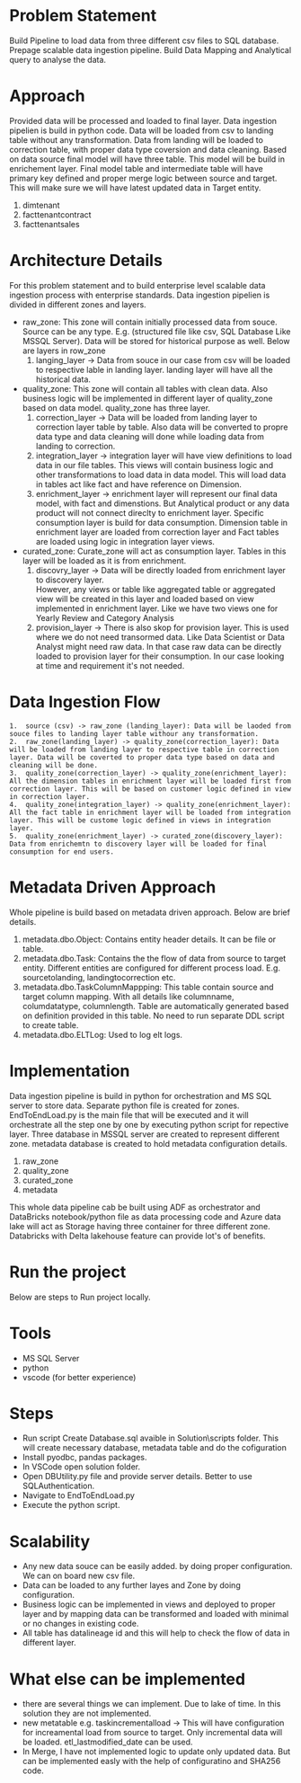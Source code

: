 # Problem Statement
Build Pipeline to load data from three different csv files to SQL database. Prepage scalable data ingestion pipeline. Build Data Mapping and Analytical query to analyse the data. 
# Approach
Provided data will be processed and loaded to final layer. Data ingestion pipelien is build in python code. 
Data will be loaded from csv to landing table without any transformation. Data from landing will be loaded to correction table, with proper data type coversion and data cleaning. Based on data source final model will have three table. This model will be build in enrichement layer. Final model table and intermediate table will have primary key defined and proper merge logic between source and target. This will make sure we will have latest updated data in Target entity. 
1.  dimtenant
2.  facttenantcontract
3.  facttenantsales

# Architecture Details
For this problem statement and to build enterprise level scalable data ingestion process with enterprise standards.
Data ingestion pipelien is divided in different zones and layers.

-   raw_zone: This zone will contain initially processed data from souce. Source can be any type. E.g. (structured   file like csv, SQL Database Like MSSQL Server). Data will be stored for historical purpose as well.
    Below are layers in row_zone
    1.  langing_layer -> Data from souce in our case from csv will be loaded to respective lable in landing layer. 
    landing layer will have all the historical data. 
-   quality_zone: This zone will contain all tables with clean data. Also business logic will be implemented in different layer of quality_zone based on data model. quality_zone has three layer. 
    1.  correction_layer -> Data will be loaded from landing layer to correction layer table by table. Also data will be converted to propre data type and data cleaning will done while loading data from landing to correction.
    2.  integration_layer -> integration layer will have view definitions to load data in our file tables. This views will contain business logic and other transformations to load data in data model. This will load data in tables act like fact and have reference on Dimension. 
    3.  enrichment_layer -> enrichment layer will represent our final data model, with fact and dimenstions. But Analytical product or any data product will not connect direclty to enrichment layer. Specific consumption layer is build for data consumption. Dimension table in enrichment layer are loaded from correction layer and Fact tables are loaded using logic in integration layer views. 
-   curated_zone: Curate_zone will act as consumption layer. Tables in this layer will be loaded as it is from enrichment. 
    1.  discovry_layer -> Data will be directly loaded from enrichment layer to discovery layer.  
    However, any views or table like aggregated table or aggregated view will be created in this layer and loaded based on view implemented in enrichment layer. Like we have two views one for Yearly Review and Category Analysis
    2.  provision_layer -> There is also skop for provision layer. This is used where we do not need transormed data. Like Data Scientist or Data Analyst might need raw data. In that case raw data can be directly loaded to provision layer for their consumption. In our case looking at time and requirement it's not needed.  


# Data Ingestion Flow
    1.  source (csv) -> raw_zone (landing_layer): Data will be laoded from souce files to landing layer table withour any transformation.
    2.  raw_zone(landing_layer) -> quality_zone(correction_layer): Data will be loaded from landing layer to respective table in correction layer. Data will be coverted to proper data type based on data and cleaning will be done.
    3.  quality_zone(correction_layer) -> quality_zone(enrichment_layer): All the dimension tables in enrichment layer will be loaded first from correction layer. This will be based on customer logic defined in view in correction layer. 
    4.  quality_zone(integration_layer) -> quality_zone(enrichment_layer): All the fact table in enrichment layer will be loaded from integration layer. This will be custome logic defined in views in integration layer. 
    5.  quality_zone(enrichment_layer) -> curated_zone(discovery_layer): Data from enrichemtn to discovery layer will be loaded for final consumption for end users.

# Metadata Driven Approach
Whole pipeline is build based on metadata driven approach. Below are brief details.
1.  metadata.dbo.Object: Contains entity header details. It can be file or table.
2.  metadata.dbo.Task: Contains the the flow of data from source to target entity. Different entities are configured for different process load. E.g. sourcetolanding, landingtocorrection etc.
3.  metadata.dbo.TaskColumnMappping: This table contain source and target column mapping. With all details like
    columnname, columdatatype, columnlength. Table are automatically generated based on definition provided in this table. No need to run separate DDL script to create table. 
4.  metadata.dbo.ELTLog: Used to log elt logs. 

# Implementation
Data ingestion pipeline is build in python for orchestration and MS SQL server to store data. 
Separate python file is created for zones. EndToEndLoad.py is the main file that will be executed and it will orchestrate all the step one by one by executing python script for repective layer. 
Three database in MSSQL server are created to represent different zone. metadata database is created to hold metadata configuration details.
1.  raw_zone
2.  quality_zone
3.  curated_zone
4.  metadata

This whole data pipeline cab be built using ADF as orchestrator and DataBricks notebook/python file as data processing code and Azure data lake will act as Storage having three container for three different zone. 
Databricks with Delta lakehouse feature can provide lot's of benefits. 

# Run the project
Below are steps to Run project locally.
# Tools
- MS SQL Server
- python
- vscode (for better experience)

# Steps
- Run script Create Database.sql avaible in Solution\scripts folder. This will create necessary database, metadata table and do the cofiguration
- Install pyodbc, pandas packages.
- In VSCode open solution folder. 
- Open DBUtility.py file and provide server details. Better to use SQLAuthentication.
- Navigate to EndToEndLoad.py
- Execute the python script.

# Scalability
- Any new data souce can be easily added. by doing proper configuration. We can on board new csv file. 
- Data can be loaded to any further layes and Zone by doing configuration. 
- Business logic can be implemented in views and deployed to proper layer and by mapping data can be transformed and loaded with minimal or no changes in existing code. 
- All table has datalineage id and this will help to check the flow of data in different layer. 

# What else can be implemented
- there are several things we can implement. Due to lake of time. In this solution they are not implemented. 
- new metatable e.g. taskincrementalload -> This will have configuration for increamental load from source to target. Only incremental data will be loaded. etl_lastmodified_date can be used. 
- In Merge, I have not implemented logic to update only updated data. But can be implemented easly with the help of configuratino and SHA256 code.
